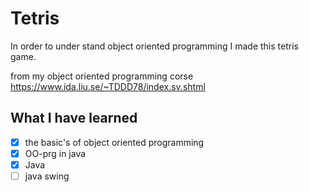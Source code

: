 # Tetris
In order to under stand object oriented programming I made this tetris game. 

from my object oriented programming corse https://www.ida.liu.se/~TDDD78/index.sv.shtml

## What I have learned

- [x] the basic's of object oriented programming
- [x] OO-prg in java 
- [x] Java
- [ ] java swing 
